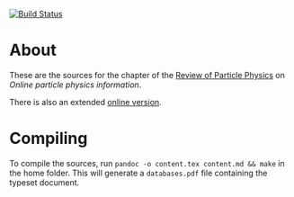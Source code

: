 [![Build Status](https://travis-ci.org/michamos/RPP-online-hep-info.svg?branch=master)](https://travis-ci.org/michamos/RPP-online-hep-info)

# About

These are the sources for the chapter of the [Review of Particle Physics](http://pdg.lbl.gov) on *Online particle physics information*.

There is also an extended [online version](http://library.cern/particle_physics_information).

# Compiling

To compile the sources, run `pandoc -o content.tex content.md && make` in the home folder. This will generate a `databases.pdf` file containing the typeset document.
